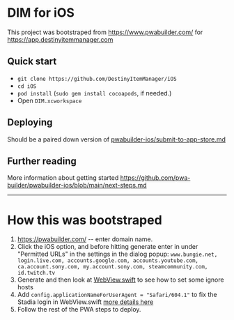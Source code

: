 # DIM for iOS

This project was bootstraped from https://www.pwabuilder.com/ for https://app.destinyitemmanager.com

## Quick start

- `git clone https://github.com/DestinyItemManager/iOS`
- `cd iOS`
- `pod install` (`sudo gem install cocoapods`, if needed.)
- Open `DIM.xcworkspace`

## Deploying

Should be a paired down version of [pwabuilder-ios/submit-to-app-store.md](https://github.com/pwa-builder/pwabuilder-ios/blob/main/submit-to-app-store.md)

## Further reading

More information about getting started https://github.com/pwa-builder/pwabuilder-ios/blob/main/next-steps.md


---

# How this was bootstraped
1. https://pwabuilder.com/ -- enter domain name. 
2. Click the iOS option, and before hitting generate enter in under "Permitted URLs" in the settings in the dialog popup: 
`www.bungie.net, login.live.com, accounts.google.com, accounts.youtube.com, ca.account.sony.com, my.account.sony.com, steamcommunity.com, id.twitch.tv`
4. Generate and then look at [WebView.swift](https://github.com/DestinyItemManager/iOS/blob/main/DIM/WebView.swift#L160-L164) to see how to set some ignore hosts 
5. Add `config.applicationNameForUserAgent = "Safari/604.1"` to fix the Stadia login in WebView.swift [more details here](https://github.com/pwa-builder/pwabuilder-ios/issues/30#issuecomment-997607693)
6. Follow the rest of the PWA steps to deploy.
